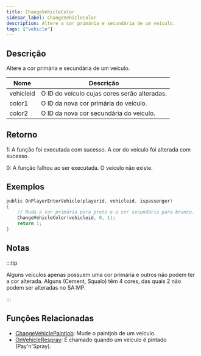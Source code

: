 ```yaml
---
title: ChangeVehicleColor
sidebar_label: ChangeVehicleColor
description: Altere a cor primária e secundária de um veículo.
tags: ["vehicle"]
---
```


## Descrição

Altere a cor primária e secundária de um veículo.

| Nome      | Descrição                                    |
| --------- | -------------------------------------------- |
| vehicleid | O ID do veículo cujas cores serão alteradas. |
| color1    | O ID da nova cor primária do veículo.        |
| color2    | O ID da nova cor secundária do veículo.      |

## Retorno

1: A função foi executada com sucesso. A cor do veículo foi alterada com sucesso.

0: A função falhou ao ser executada. O veículo não existe.

## Exemplos

```c
public OnPlayerEnterVehicle(playerid, vehicleid, ispassenger)
{
    // Muda a cor primária para preto e a cor secundária para branco.
    ChangeVehicleColor(vehicleid, 0, 1);
    return 1;
}
```

## Notas

:::tip

Alguns veículos apenas possuem uma cor primária e outros não podem ter a cor alterada. Alguns (Cement, Squalo) têm 4 cores, das quais 2 não podem ser alteradas no SA:MP.

:::

## Funções Relacionadas

- [ChangeVehiclePaintjob](ChangeVehiclePaintjob): Mude o paintjob de um veículo.
- [OnVehicleRespray](../callbacks/OnVehicleRespray): É chamado quando um veículo é pintado (Pay'n'Spray).
